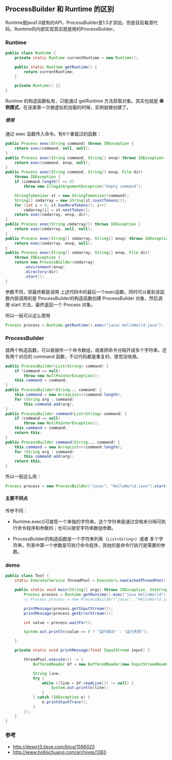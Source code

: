 ## ProcessBuilder 和 Runtime 的区别

Runtime是java1.0就有的API，ProcessBuilder是1.5才添加，但是目前看源代码，Runtime的内部实现其实就是用的ProcessBuilder。

### Runtime

```java
public class Runtime {
    private static Runtime currentRuntime = new Runtime();

    public static Runtime getRuntime() {
        return currentRuntime;
    }

    private Runtime() {}
}
```

Runtime 的构造函数私有，只能通过 getRuntime 方法获取对象。其实也就是 **单例模式**。在该类第一次被虚拟机加载的时候，实例就被创建了。

##### 使用

通过 exec 函数传入命令。有6个重载过的函数：

```java
public Process exec(String command) throws IOException {
    return exec(command, null, null);
}
public Process exec(String command, String[] envp) throws IOException {
    return exec(command, envp, null);
}
public Process exec(String command, String[] envp, File dir)
    throws IOException {
    if (command.length() == 0)
        throw new IllegalArgumentException("Empty command");

    StringTokenizer st = new StringTokenizer(command);
    String[] cmdarray = new String[st.countTokens()];
    for (int i = 0; st.hasMoreTokens(); i++)
        cmdarray[i] = st.nextToken();
    return exec(cmdarray, envp, dir);
}
public Process exec(String cmdarray[]) throws IOException {
    return exec(cmdarray, null, null);
}
public Process exec(String[] cmdarray, String[] envp) throws IOException {
    return exec(cmdarray, envp, null);
}
public Process exec(String[] cmdarray, String[] envp, File dir)
    throws IOException {
    return new ProcessBuilder(cmdarray)
        .environment(envp)
        .directory(dir)
        .start();
}
```

参数不同，但最终都是调用 上述代码中的最后一个exec函数，同时可以看到该函数内部调用的是 ProcessBuilder的构造函数创建 ProcessBuilder 对象，然后调用 start 方法，最终返回一个 Process 对象。

所以一般可以这么使用

```java
Process process = Runtime.getRuntime().exec("javac HelloWorld.java");
```

### ProcessBuilder

就两个构造函数，可以直接传一个命令数组，或者把命令分隔开成多个字符串。还有两个对应的 command 函数，不过代码都是重复的，感觉没啥用。

```java
public ProcessBuilder(List<String> command) {
    if (command == null)
        throw new NullPointerException();
    this.command = command;
}
public ProcessBuilder(String... command) {
    this.command = new ArrayList<>(command.length);
    for (String arg : command)
        this.command.add(arg);
}
public ProcessBuilder command(List<String> command) {
    if (command == null)
        throw new NullPointerException();
    this.command = command;
    return this;
}
public ProcessBuilder command(String... command) {
    this.command = new ArrayList<>(command.length);
    for (String arg : command)
        this.command.add(arg);
    return this;
}
```

所以一般这么用：

```java
Process process = new ProcessBuilder("javac", "HelloWorld.java").start();
```



#### 主要不同点

传参不同：

- Runtime.exec()可接受一个单独的字符串，这个字符串是通过空格来分隔可执行命令程序和参数的；也可以接受字符串数组参数。


- ProcessBuilder的构造函数是一个字符串列表（`List<String>`）或者 多个字符串。列表中第一个参数是可执行命令程序，其他的是命令行执行是需要的参数。



### demo

```java
public class Test {
    static ExecutorService threadPool = Executors.newCachedThreadPool();

    public static void main(String[] args) throws IOException, InterruptedException {
        Process process = Runtime.getRuntime().exec("java HelloWorld");
        // Process process = new ProcessBuilder("javac", "HelloWorld.java").start();

        printMessage(process.getInputStream());
        printMessage(process.getErrorStream());

        int value = process.waitFor();

        System.out.println(value == 0 ? "运行成功" : "运行失败");

    }

    private static void printMessage(final InputStream input) {

        threadPool.execute(() -> {
            BufferedReader bf = new BufferedReader(new InputStreamReader(input));

            String line;
            try {
                while ((line = bf.readLine()) != null) {
                    System.out.println(line);
                }
            } catch (IOException e) {
                e.printStackTrace();
            }
        });
    }
}
```



### 参考

- http://desert3.iteye.com/blog/1596020
- http://www.hollischuang.com/archives/1383
